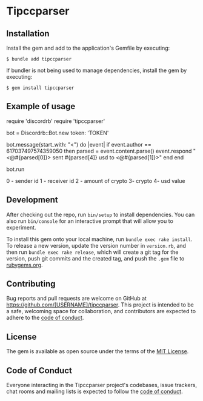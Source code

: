 # Tipccparser

## Installation

Install the gem and add to the application's Gemfile by executing:

    $ bundle add tipccparser

If bundler is not being used to manage dependencies, install the gem by executing:

    $ gem install tipccparser

## Example of usage

require 'discordrb'
require 'tipccparser'

bot = Discordrb::Bot.new token: 'TOKEN'

bot.message(start_with: "<") do |event|
    if event.author == 617037497574359050 then
        parsed = event.content.parse()
        event.respond "<@#{parsed[0]}> sent #{parsed[4]} usd to <@#{parsed[1]}>"
    end
end

bot.run

0 - sender id
1 - receiver id
2 - amount of crypto
3- crypto
4- usd value

## Development

After checking out the repo, run `bin/setup` to install dependencies. You can also run `bin/console` for an interactive prompt that will allow you to experiment.

To install this gem onto your local machine, run `bundle exec rake install`. To release a new version, update the version number in `version.rb`, and then run `bundle exec rake release`, which will create a git tag for the version, push git commits and the created tag, and push the `.gem` file to [rubygems.org](https://rubygems.org).

## Contributing

Bug reports and pull requests are welcome on GitHub at https://github.com/[USERNAME]/tipccparser. This project is intended to be a safe, welcoming space for collaboration, and contributors are expected to adhere to the [code of conduct](https://github.com/[USERNAME]/tipccparser/blob/master/CODE_OF_CONDUCT.md).

## License

The gem is available as open source under the terms of the [MIT License](https://opensource.org/licenses/MIT).

## Code of Conduct

Everyone interacting in the Tipccparser project's codebases, issue trackers, chat rooms and mailing lists is expected to follow the [code of conduct](https://github.com/[USERNAME]/tipccparser/blob/master/CODE_OF_CONDUCT.md).
